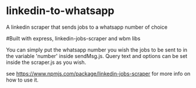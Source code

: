 # linkedin-to-whatsapp
A linkedin scraper that sends jobs to a whatsapp number of choice


#Built with 
express, linkedin-jobs-scraper and wbm libs

You can simply put the whatsapp number you wish the jobs to be sent to in the variable 'number' inside sendMsg.js.
Query text and options can be set inside the scraper.js as you wish.

see https://www.npmjs.com/package/linkedin-jobs-scraper for more info on how to use it.
